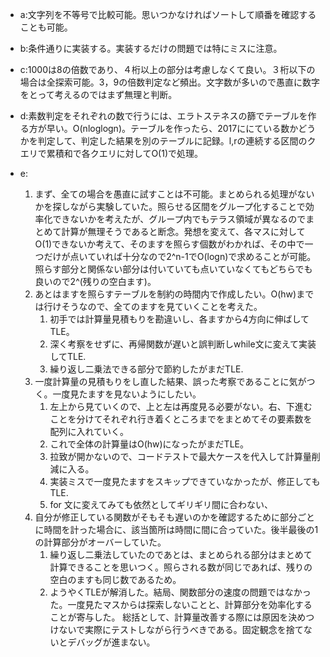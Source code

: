 - a:文字列を不等号で比較可能。思いつかなければソートして順番を確認することも可能。

- b:条件通りに実装する。実装するだけの問題では特にミスに注意。

- c:1000は8の倍数であり、４桁以上の部分は考慮しなくて良い。３桁以下の場合は全探索可能。3，9の倍数判定など頻出。文字数が多いので愚直に数字をとって考えるのではまず無理と判断。

- d:素数判定をそれぞれの数で行うには、エラトステネスの篩でテーブルを作る方が早い。O(nloglogn)。テーブルを作ったら、2017ににている数かどうかを判定して、判定した結果を別のテーブルに記録。l,rの連続する区間のクエリで累積和で各クエリに対してO(1)で処理。

- e:
    1. まず、全ての場合を愚直に試すことは不可能。まとめられる処理がないかを探しながら実験していた。照らせる区間をグループ化することで効率化できないかを考えたが、グループ内でもテラス領域が異なるのでまとめて計算が無理そうであると断念。発想を変えて、各マスに対してO(1)できないか考えて、そのますを照らす個数がわかれば、その中で一つだけが点いていれば十分なので2^n-1でO(logn)で求めることが可能。照らす部分と関係ない部分は付いていても点いていなくてもどちらでも良いので2^(残りの空白ます)。
    2. あとはますを照らすテーブルを制約の時間内で作成したい。O(hw)までは行けそうなので、全てのますを見ていくことを考えた。
        1. 初手では計算量見積もりを勘違いし、各ますから4方向に伸ばしてTLE。
        2. 深く考察をせずに、再帰関数が遅いと誤判断しwhile文に変えて実装してTLE.
        3. 繰り返し二乗法できる部分で節約したがまだTLE.
    3. 一度計算量の見積もりをし直した結果、誤った考察であることに気がつく。一度見たますを見ないようにしたい。
        1. 左上から見ていくので、上と左は再度見る必要がない。右、下進むことを分けてそれぞれ行き着くところまでをまとめてその要素数を配列に入れていく。
        2. これで全体の計算量はO(hw)になったがまだTLE。
        3. 拉致が開かないので、コードテストで最大ケースを代入して計算量削減に入る。
        4. 実装ミスで一度見たますをスキップできていなかったが、修正してもTLE.
        5. for 文に変えてみても依然としてギリギリ間に合わない、
    4. 自分が修正している関数がそもそも遅いのかを確認するために部分ごとに時間を計った場合に、該当箇所は時間に間に合っていた。後半最後の1の計算部分がオーバーしていた。
        1. 繰り返し二乗法していたのであとは、まとめられる部分はまとめて計算できることを思いつく。照らされる数が同じであれば、残りの空白のますも同じ数であるため。
        2. ようやくTLEが解消した。結局、関数部分の速度の問題ではなかった。一度見たマスからは探索しないことと、計算部分を効率化することが寄与した。
    総括として、計算量改善する際には原因を決めつけないで実際にテストしながら行うべきである。固定観念を捨てないとデバッグが進まない。


